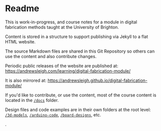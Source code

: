 # Readme

This is work-in-progress, and course notes for a module in digital fabrication methods taught at the University of Brighton.

Content is stored in a structure to support publishing via Jekyll to a flat HTML website.

The source Markdown files are shared in this Git Repository so others can use the content and also contribute changes.

Periodic public releases of the website are published at:
https://andrewsleigh.com/learning/digital-fabrication-module/

It is also mirrored at:
https://andrewsleigh.github.io/digital-fabrication-module/

If you'd like to contribute, or use the content, most of the course content is located in the [`/docs`](https://github.com/andrewsleigh/digital-fabrication-module/tree/master/docs) folder.

Design files and code examples are in their own folders at the root level: [`/3d-models`](https://github.com/andrewsleigh/digital-fabrication-module/tree/master/3d-models), [`/arduino-code`](https://github.com/andrewsleigh/digital-fabrication-module/tree/master/arduino-code), [`/board-designs`](https://github.com/andrewsleigh/digital-fabrication-module/tree/master/board-designs), etc.

.